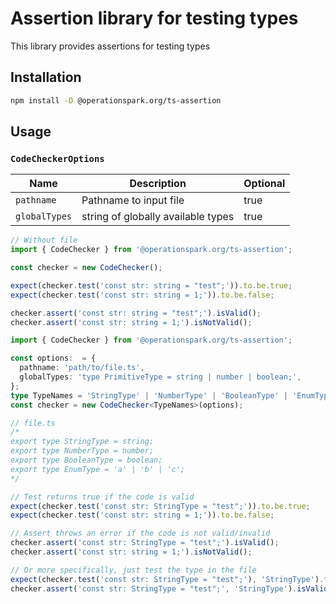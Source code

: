 # Assertion library for testing types

This library provides assertions for testing types

## Installation

```sh
npm install -D @operationspark.org/ts-assertion
```

## Usage

### `CodeCheckerOptions`

| Name          | Description                        | Optional |
| ------------- | ---------------------------------- | -------- |
| `pathname`    | Pathname to input file             | true     |
| `globalTypes` | string of globally available types | true     |

```ts
// Without file
import { CodeChecker } from '@operationspark.org/ts-assertion';

const checker = new CodeChecker();

expect(checker.test('const str: string = "test";')).to.be.true;
expect(checker.test('const str: string = 1;')).to.be.false;

checker.assert('const str: string = "test";').isValid();
checker.assert('const str: string = 1;').isNotValid();
```

```ts
import { CodeChecker } from '@operationspark.org/ts-assertion';

const options:  = {
  pathname: 'path/to/file.ts',
  globalTypes: 'type PrimitiveType = string | number | boolean;',
};
type TypeNames = 'StringType' | 'NumberType' | 'BooleanType' | 'EnumType';
const checker = new CodeChecker<TypeNames>(options);

// file.ts
/*
export type StringType = string;
export type NumberType = number;
export type BooleanType = boolean;
export type EnumType = 'a' | 'b' | 'c';
*/

// Test returns true if the code is valid
expect(checker.test('const str: StringType = "test";')).to.be.true;
expect(checker.test('const str: string = 1;')).to.be.false;

// Assert throws an error if the code is not valid/invalid
checker.assert('const str: StringType = "test";').isValid();
checker.assert('const str: string = 1;').isNotValid();

// Or more specifically, just test the type in the file
expect(checker.test('const str: StringType = "test";'), 'StringType').to.be.true;
checker.assert('const str: StringType = "test";', 'StringType').isValid();
```
